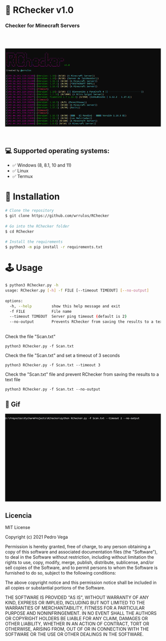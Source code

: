 # 🔎 RChecker v1.0

<h3> Checker for Minecraft Servers </h3>
<br/>
</br>
<p align="center">
<img src="https://github.com/wrrulos/Imagenes-Github/blob/main/RChecker/RChecker.PNG" title="RChecker">
</p>
<br/>

## 💻 Supported operating systems:

* ✅ Windows (8, 8.1, 10 and 11)
* ✅ Linux
* ✅ Termux

# 🔧 Installation 

```bash
# Clone the repository
$ git clone https://github.com/wrrulos/RChecker

# Go into the RChecker folder
$ cd RChecker

# Install the requirements
$ python3 -m pip install -r requirements.txt

```
# 🕹 Usage

```bash
$ python3 RChecker.py -h
usage: RChecker.py [-h] -f FILE [--timeout TIMEOUT] [--no-output]

options:
  -h, --help         show this help message and exit
  -f FILE            File name
  --timeout TIMEOUT  Server ping timeout (default is 2)
  --no-output        Prevents RChecker from saving the results to a text file
  
```
Check the file "Scan.txt"
```
python3 RChecker.py -f Scan.txt
```
Check the file "Scan.txt" and set a timeout of 3 seconds
```
python3 RChecker.py -f Scan.txt --timeout 3
```
Check the "Scan.txt" file and prevent RChecker from saving the results to a text file
```
python3 RChecker.py -f Scan.txt --no-output
```

## 📸 Gif

<img src="https://github.com/wrrulos/Imagenes-Github/blob/main/RChecker/RChecker.gif">

## Licencia 

MIT License

Copyright (c) 2021 Pedro Vega

Permission is hereby granted, free of charge, to any person obtaining a copy
of this software and associated documentation files (the "Software"), to deal
in the Software without restriction, including without limitation the rights
to use, copy, modify, merge, publish, distribute, sublicense, and/or sell
copies of the Software, and to permit persons to whom the Software is
furnished to do so, subject to the following conditions:

The above copyright notice and this permission notice shall be included in all
copies or substantial portions of the Software.

THE SOFTWARE IS PROVIDED "AS IS", WITHOUT WARRANTY OF ANY KIND, EXPRESS OR
IMPLIED, INCLUDING BUT NOT LIMITED TO THE WARRANTIES OF MERCHANTABILITY,
FITNESS FOR A PARTICULAR PURPOSE AND NONINFRINGEMENT. IN NO EVENT SHALL THE
AUTHORS OR COPYRIGHT HOLDERS BE LIABLE FOR ANY CLAIM, DAMAGES OR OTHER
LIABILITY, WHETHER IN AN ACTION OF CONTRACT, TORT OR OTHERWISE, ARISING FROM,
OUT OF OR IN CONNECTION WITH THE SOFTWARE OR THE USE OR OTHER DEALINGS IN THE
SOFTWARE.

 
